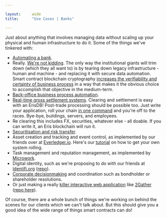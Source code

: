 ```yaml
---

layout:     wide
title:      "Use Cases | Banks"

---
```


Just about anything that involves managing data without scaling up your physical and human infrastructure to do it. Some of the things we've tinkered with: 

* [Automating a bank](https://eng.erisindustries.com/tutorials/2015/03/11/solidity-1/).
* Really. [We're not kidding](https://eng.erisindustries.com/tutorials/2015/03/12/solidity-2/). The only way the institutional giants will trim down (which they all want to) is by tearing down legacy infrastructure - human and machine - and replacing it with secure data automation. Smart contract blockchain cryptography [increases the verifiability and certainty of business process](https://db.erisindustries.com/business%20in%20emerging%20markets/2015/01/08/on-increasing-verifiability/) in a way that makes it the obvious choice to accomplish that objective in the medium-term.
* [Back-office business process automation](https://github.com/eris-ltd/eris-std-lib/blob/master/examples/payroll.sol).
* [Real-time gross settlement systems](https://bankers.eris.industries/#/26). Clearing and settlement is easy with an ErisDB! Post-trade processing should be possible too. Just write your application, roll your chain [in one command](https://eng.erisindustries.com/tutorials/2015/04/25/make-thelonious-chain/) and you're off to the races. Bye-bye, buildings, servers, and employees.
* Re clearing this includes FX, securities, whatever else - all doable. If you can write it, an Eris blockchain will run it.
* [Securitisation and risk transfer](https://db.erisindustries.com/distributed%20business/2015/04/28/smart-securitisation/).
* Asset creation and tracking and event control, as implemented by our friends over at [Everledger.io](http://www.everledger.io/smart_contracts). Here's our [tutorial](https://db.erisindustries.com/legal%20tech/2015/05/01/tracking-digits/) on how to get your own system rolling.
* Task management and reputation management, as implemented by [Microwork](https://bitcoinmagazine.com/20313/microwork-io-uses-smart-contracts-coordinate-small-tasks-worldwide/).
* Digital identity, such as we're proposing to do with our friends at [Identifi.org](http://identifi.org) ([repo](https://github.com/identifi/identifi)).
* [Corporate decisionmaking](https://github.com/project-douglas/eris) and coordination such as bondholder or shareholder resolutions.
* Or just making a really [killer interactive web application](http://blog.confluent.io/2015/05/27/using-logs-to-build-a-solid-data-infrastructure-or-why-dual-writes-are-a-bad-idea/) like [2Gather](https://eng.erisindustries.com/tutorials/2015/04/07/2gather/) ([repo here](https://github.com/eris-ltd/2gather)).

Of course, there are a whole bunch of things we're working on behind the scenes for our clients which we can't talk about. But this should give you a good idea of the wide range of things smart contracts can do!
